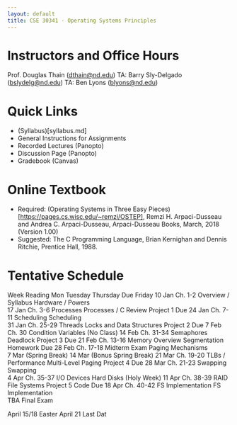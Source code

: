 ```yaml
---
layout: default
title: CSE 30341 - Operating Systems Principles
---
```


# Instructors and Office Hours

Prof. Douglas Thain (dthain@nd.edu)
TA: Barry Sly-Delgado (bslydelg@nd.edu)
TA: Ben Lyons (blyons@nd.edu)

# Quick Links

- (Syllabus)[syllabus.md]
- General Instructions for Assignments
- Recorded Lectures (Panopto)
- Discussion Page (Panopto)
- Gradebook (Canvas)

# Online Textbook

- Required: (Operating Systems in Three Easy Pieces)[https://pages.cs.wisc.edu/~remzi/OSTEP], Remzi H. Arpaci-Dusseau and Andrea C. Arpaci-Dusseau, Arpaci-Dusseau Books, March, 2018 (Version 1.00)
- Suggested: The C Programming Language, Brian Kernighan and Dennis Ritchie, Prentice Hall, 1988.

# Tentative Schedule
Week	Reading Mon	Tuesday	Thursday	Due Friday
10 Jan	Ch. 1-2	Overview / Syllabus	Hardware / Powers		
17 Jan	Ch. 3-6	Processes	Processes / C Review	Project 1 Due
24 Jan	Ch. 7-11	Scheduling	Scheduling	
31 Jan	Ch. 25-29	Threads	Locks and Data Structures	Project 2 Due
7 Feb	Ch. 30	Condition Variables	(No Class)
14 Feb	Ch. 31-34	Semaphores	Deadlock	Project 3 Due
21 Feb	Ch. 13-16	Memory Overview	Segmentation	Homework Due
28 Feb	Ch. 17-18	Midterm Exam	Paging Mechanisms	
7 Mar		(Spring Break)
14 Mar		(Bonus Spring Break)
21 Mar	Ch. 19-20	TLBs / Performance	Multi-Level Paging	Project 4 Due
28 Mar	Ch. 21-23	Swapping	Swapping		
4 Apr	Ch. 35-37	I/O Devices	Hard Disks	(Holy Week)
11 Apr	Ch. 38-39	RAID	File Systems	Project 5 Code Due
18 Apr	Ch. 40-42	FS Implementation	FS Implementation	
TBA Final Exam

April 15/18 Easter
April 21 Last Dat

